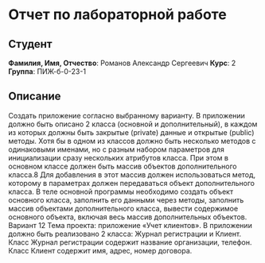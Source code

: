 
# Отчет по лабораторной работе

## Студент

**Фамилия, Имя, Отчество**: Романов Александр Сергеевич
**Курс**: 2  
**Группа**: ПИЖ-б-0-23-1

## Описание
Создать приложение согласно выбранному варианту.
В приложении должно быть описано 2 класса (основной и дополнительный), в каждом из которых должны быть закрытые (private) данные и открытые (public) методы.
Хотя бы в одном из классов должно быть несколько методов с одинаковыми именами, но с разным набором параметров для инициализации сразу нескольких атрибутов класса.
При этом в основном классе должен быть массив объектов дополнительного класса.8
Для добавления в этот массив должен использоваться метод, которому в параметрах должен передаваться объект дополнительного класса.
В теле основной программы необходимо создать объект основного класса, заполнить его данными через методы, заполнить массив объектами дополнительного класса, вывести содержимое основного объекта, включая весь массив дополнительных объектов.
Вариант 12 
Тема проекта: приложение «Учет клиентов». 
В приложении должно быть реализовано 2 класса: Журнал регистрации и Клиент. Класс Журнал регистрации содержит название организации, телефон. Класс Клиент содержит имя, адрес, номер договора.

